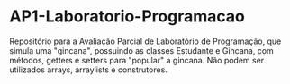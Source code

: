 # AP1-Laboratorio-Programacao
Repositório para a Avaliação Parcial de Laboratório de Programação, que simula uma "gincana", possuindo as classes Estudante e Gincana, com métodos, getters e setters para "popular" a gincana. Não podem ser utilizados arrays, arraylists e construtores.
